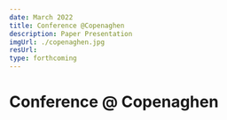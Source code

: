 ```yaml
---
date: March 2022
title: Conference @Copenaghen
description: Paper Presentation
imgUrl: ./copenaghen.jpg
resUrl: 
type: forthcoming
---
```


# Conference @ Copenaghen